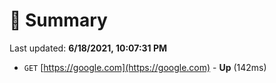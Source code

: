# 📖 Summary
Last updated: **6/18/2021, 10:07:31 PM**

- `GET` [https://google.com](https://google.com) - **Up** (142ms)
